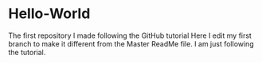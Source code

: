 # Hello-World
The first repository I made following the GitHub tutorial
Here I edit my first branch to make it different from the Master ReadMe file. I am just following the tutorial.
